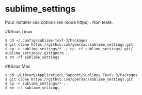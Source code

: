 sublime_settings
================

Pour installer ces options (en mode https) :
Non testé.

##Sous Linux
```
$ cd ~/.config/sublime-text-3/Packages
$ git clone https://github.com/gbersac/sublime_settings.git
$ cp -r sublime_settings/* .; cp -rf sublime_settings/.git/ sublime_settings/.gitignore .;
$ rm -rf sublime_settings
```

##Sous Mac
```
$ cd ~/Library/Application\ Support/Sublime\ Text\ 3/Packages
$ git clone https://github.com/gbersac/sublime_settings.git
$ cp -r sublime_settings/* .
$ rm -rf sublime_settings
```
